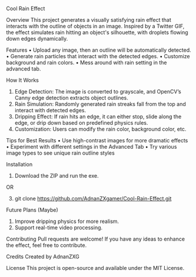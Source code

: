 Cool Rain Effect

Overview
This project generates a visually satisfying rain effect that interacts with the outline of objects in an image. Inspired by a Twitter GIF, the effect simulates rain hitting an object's silhouette, with droplets flowing down edges dynamically.

Features
•	Upload any image, then an outline will be automatically detected.
•	Generate rain particles that interact with the detected edges.
•	Customize background and rain colors.
•	Mess around with rain setting in the advanced tab.

How It Works
1.	Edge Detection: The image is converted to grayscale, and OpenCV’s Canny edge detection extracts object outlines.
2.	Rain Simulation: Randomly generated rain streaks fall from the top and interact with detected edges.
3.	Dripping Effect: If rain hits an edge, it can either stop, slide along the edge, or drip down based on predefined physics rules.
4.	Customization: Users can modify the rain color, background color, etc.

Tips for Best Results
•	Use high-contrast images for more dramatic effects
•	Experiment with different settings in the Advanced Tab
•	Try various image types to see unique rain outline styles

Installation
1.	Download the ZIP and run the exe.
   
OR

3.	git clone https://github.com/AdnanZXgamer/Cool-Rain-Effect.git

Future Plans (Maybe)
1.  Improve dripping physics for more realism.
2.  Support real-time video processing.

Contributing
Pull requests are welcome! If you have any ideas to enhance the effect, feel free to contribute.

Credits
Created by AdnanZXG

License
This project is open-source and available under the MIT License.


